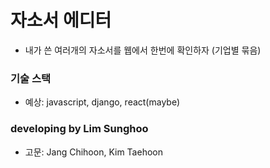 # 자소서 에디터
- 내가 쓴 여러개의 자소서를 웹에서 한번에 확인하자 (기업별 묶음)

### 기술 스택
- 예상: javascript, django, react(maybe)

### developing by Lim Sunghoo
- 고문: Jang Chihoon, Kim Taehoon